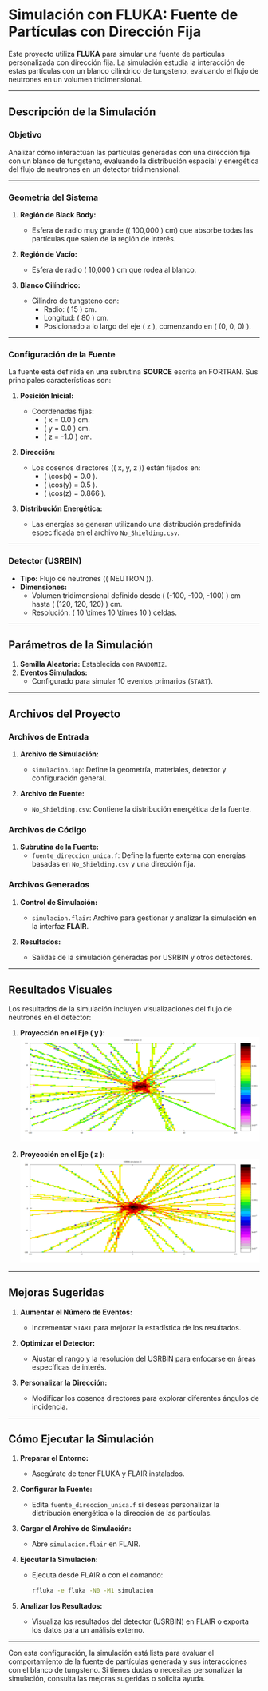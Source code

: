 # **Simulación con FLUKA: Fuente de Partículas con Dirección Fija**

Este proyecto utiliza **FLUKA** para simular una fuente de partículas personalizada con dirección fija. La simulación estudia la interacción de estas partículas con un blanco cilíndrico de tungsteno, evaluando el flujo de neutrones en un volumen tridimensional.

---

## **Descripción de la Simulación**

### **Objetivo**
Analizar cómo interactúan las partículas generadas con una dirección fija con un blanco de tungsteno, evaluando la distribución espacial y energética del flujo de neutrones en un detector tridimensional.

---

### **Geometría del Sistema**

1. **Región de Black Body:**
   - Esfera de radio muy grande (\( 100,000 \) cm) que absorbe todas las partículas que salen de la región de interés.

2. **Región de Vacío:**
   - Esfera de radio \( 10,000 \) cm que rodea al blanco.

3. **Blanco Cilíndrico:**
   - Cilindro de tungsteno con:
     - Radio: \( 15 \) cm.
     - Longitud: \( 80 \) cm.
     - Posicionado a lo largo del eje \( z \), comenzando en \( (0, 0, 0) \).

---

### **Configuración de la Fuente**

La fuente está definida en una subrutina **SOURCE** escrita en FORTRAN. Sus principales características son:

1. **Posición Inicial:**
   - Coordenadas fijas:
     - \( x = 0.0 \) cm.
     - \( y = 0.0 \) cm.
     - \( z = -1.0 \) cm.

2. **Dirección:**
   - Los cosenos directores (\( x, y, z \)) están fijados en:
     - \( \cos(x) = 0.0 \).
     - \( \cos(y) = 0.5 \).
     - \( \cos(z) = 0.866 \).

3. **Distribución Energética:**
   - Las energías se generan utilizando una distribución predefinida especificada en el archivo `No_Shielding.csv`.

---

### **Detector (USRBIN)**

- **Tipo:** Flujo de neutrones (\( NEUTRON \)).
- **Dimensiones:**
  - Volumen tridimensional definido desde \( (-100, -100, -100) \) cm hasta \( (120, 120, 120) \) cm.
  - Resolución: \( 10 \times 10 \times 10 \) celdas.

---

## **Parámetros de la Simulación**

1. **Semilla Aleatoria:** Establecida con `RANDOMIZ`.
2. **Eventos Simulados:**
   - Configurado para simular 10 eventos primarios (`START`).

---

## **Archivos del Proyecto**

### **Archivos de Entrada**

1. **Archivo de Simulación:**
   - `simulacion.inp`: Define la geometría, materiales, detector y configuración general.

2. **Archivo de Fuente:**
   - `No_Shielding.csv`: Contiene la distribución energética de la fuente.

### **Archivos de Código**

1. **Subrutina de la Fuente:**
   - `fuente_direccion_unica.f`: Define la fuente externa con energías basadas en `No_Shielding.csv` y una dirección fija.

### **Archivos Generados**

1. **Control de Simulación:**
   - `simulacion.flair`: Archivo para gestionar y analizar la simulación en la interfaz **FLAIR**.

2. **Resultados:**
   - Salidas de la simulación generadas por USRBIN y otros detectores.

---

## **Resultados Visuales**

Los resultados de la simulación incluyen visualizaciones del flujo de neutrones en el detector:

1. **Proyección en el Eje \( y \):**
   ![Fluencia Proyección Eje Y](fluencia_proyeccion_eje_y.png)

2. **Proyección en el Eje \( z \):**
   ![Fluencia Proyección Eje Z](fluencia_proyeccion_eje_Z.png)

---

## **Mejoras Sugeridas**

1. **Aumentar el Número de Eventos:**
   - Incrementar `START` para mejorar la estadística de los resultados.

2. **Optimizar el Detector:**
   - Ajustar el rango y la resolución del USRBIN para enfocarse en áreas específicas de interés.

3. **Personalizar la Dirección:**
   - Modificar los cosenos directores para explorar diferentes ángulos de incidencia.

---

## **Cómo Ejecutar la Simulación**

1. **Preparar el Entorno:**
   - Asegúrate de tener FLUKA y FLAIR instalados.

2. **Configurar la Fuente:**
   - Edita `fuente_direccion_unica.f` si deseas personalizar la distribución energética o la dirección de las partículas.

3. **Cargar el Archivo de Simulación:**
   - Abre `simulacion.flair` en FLAIR.

4. **Ejecutar la Simulación:**
   - Ejecuta desde FLAIR o con el comando:
     ```bash
     rfluka -e fluka -N0 -M1 simulacion
     ```

5. **Analizar los Resultados:**
   - Visualiza los resultados del detector (USRBIN) en FLAIR o exporta los datos para un análisis externo.

---

Con esta configuración, la simulación está lista para evaluar el comportamiento de la fuente de partículas generada y sus interacciones con el blanco de tungsteno. Si tienes dudas o necesitas personalizar la simulación, consulta las mejoras sugeridas o solicita ayuda.
